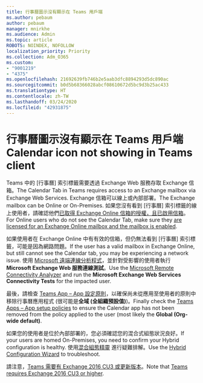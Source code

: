 ```yaml
---
title: 行事曆圖示沒有顯示在 Teams 用戶端
ms.author: pebaum
author: pebaum
manager: mnirkhe
ms.audience: Admin
ms.topic: article
ROBOTS: NOINDEX, NOFOLLOW
localization_priority: Priority
ms.collection: Adm_O365
ms.custom:
- "9001219"
- "4375"
ms.openlocfilehash: 21692639fb746b2e5aab3dfc8894293d5dc890ac
ms.sourcegitcommit: b0d5b68366028abcf08610672d5bc9d3b25ac433
ms.translationtype: HT
ms.contentlocale: zh-TW
ms.lasthandoff: 03/24/2020
ms.locfileid: "42931875"
---
```

# <a name="calendar-icon-not-showing-in-teams-client"></a><span data-ttu-id="0cadd-102">行事曆圖示沒有顯示在 Teams 用戶端</span><span class="sxs-lookup"><span data-stu-id="0cadd-102">Calendar icon not showing in Teams client</span></span>

<span data-ttu-id="0cadd-103">Teams 中的 [行事曆] 索引標籤需要透過 Exchange Web 服務存取 Exchange 信箱。</span><span class="sxs-lookup"><span data-stu-id="0cadd-103">The Calendar Tab in Teams requires access to an Exchange mailbox via Exchange Web Services.</span></span> <span data-ttu-id="0cadd-104">Exchange 信箱可以線上或內部部署。</span><span class="sxs-lookup"><span data-stu-id="0cadd-104">The Exchange mailbox can be Online or On-Premises.</span></span> <span data-ttu-id="0cadd-105">如果您沒有看到 [行事曆] 索引標籤的線上使用者，請確認他們[已取得 Exchange Online 信箱的授權，且已啟用信箱](https://docs.microsoft.com/exchange/recipients-in-exchange-online/create-user-mailboxes)。</span><span class="sxs-lookup"><span data-stu-id="0cadd-105">For Online users who do not see the Calendar Tab, make sure they [are licensed for an Exchange Online mailbox and the mailbox is enabled](https://docs.microsoft.com/exchange/recipients-in-exchange-online/create-user-mailboxes).</span></span>

<span data-ttu-id="0cadd-106">如果使用者在 Exchange Online 中有有效的信箱，但仍無法看到 [行事曆] 索引標籤，可能是因為網路問題。</span><span class="sxs-lookup"><span data-stu-id="0cadd-106">If the user has a valid mailbox in Exchange Online, but still cannot see the Calendar tab, you may be experiencing a network issue.</span></span> <span data-ttu-id="0cadd-107">使用 [Microsoft 遠端連線分析程式](https://testconnectivity.microsoft.com/)，並針對受影響的使用者執行 **Microsoft Exchange Web 服務連線測試**。</span><span class="sxs-lookup"><span data-stu-id="0cadd-107">Use the [Microsoft Remote Connectivity Analyzer](https://testconnectivity.microsoft.com/) and run the **Microsoft Exchange Web Services Connectivity Tests** for the impacted user.</span></span>

<span data-ttu-id="0cadd-108">最後，請檢查 [Teams App – App 設定原則](https://admin.teams.microsoft.com/policies/app-setup)，以確保尚未從應用至使用者的原則中移除行事曆應用程式 (很可能是**全域 (全組織預設值)**)。</span><span class="sxs-lookup"><span data-stu-id="0cadd-108">Finally check the [Teams Apps – App setup policies](https://admin.teams.microsoft.com/policies/app-setup) to ensure the Calendar app has not been removed from the policy applied to the user (most likely the **Global (Org-wide default)**.</span></span>

<span data-ttu-id="0cadd-109">如果您的使用者是位於內部部署的，您必須確認您的混合式組態狀況良好。</span><span class="sxs-lookup"><span data-stu-id="0cadd-109">If your users are homed On-Premises, you need to confirm your Hybrid configuration is healthy.</span></span> <span data-ttu-id="0cadd-110">使用[混合組態精靈](https://docs.microsoft.com/exchange/hybrid-deployment/hybrid-agent) 進行疑難排解。</span><span class="sxs-lookup"><span data-stu-id="0cadd-110">Use the [Hybrid Configuration Wizard](https://docs.microsoft.com/exchange/hybrid-deployment/hybrid-agent) to troubleshoot.</span></span>

<span data-ttu-id="0cadd-111">請注意，[Teams 需要有 Exchange 2016 CU3 或更新版本](https://docs.microsoft.com/microsoftteams/exchange-teams-interact)。</span><span class="sxs-lookup"><span data-stu-id="0cadd-111">Note that [Teams requires Exchange 2016 CU3 or higher](https://docs.microsoft.com/microsoftteams/exchange-teams-interact).</span></span>
